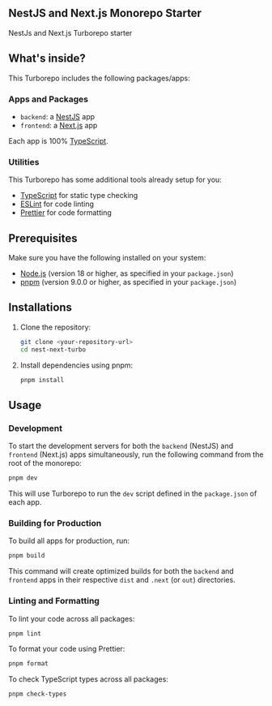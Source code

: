 ## NestJS and Next.js Monorepo Starter

NestJs and Next.js Turborepo starter

## What's inside?

This Turborepo includes the following packages/apps:

### Apps and Packages

- `backend`: a [NestJS](https://nestjs.com/) app
- `frontend`: a [Next.js](https://nextjs.org/) app

Each app is 100% [TypeScript](https://www.typescriptlang.org/).

### Utilities

This Turborepo has some additional tools already setup for you:

- [TypeScript](https://www.typescriptlang.org/) for static type checking
- [ESLint](https://eslint.org/) for code linting
- [Prettier](https://prettier.io) for code formatting

## Prerequisites

Make sure you have the following installed on your system:

- [Node.js](https://nodejs.org/) (version 18 or higher, as specified in your `package.json`)
- [pnpm](https://pnpm.io/) (version 9.0.0 or higher, as specified in your `package.json`)

## Installations

1.  Clone the repository:
    ```bash
    git clone <your-repository-url>
    cd nest-next-turbo
    ```
2.  Install dependencies using pnpm:
    ```bash
    pnpm install
    ```

## Usage

### Development

To start the development servers for both the `backend` (NestJS) and `frontend` (Next.js) apps simultaneously, run the following command from the root of the monorepo:

```bash
pnpm dev
```

This will use Turborepo to run the `dev` script defined in the `package.json` of each app.

### Building for Production

To build all apps for production, run:

```bash
pnpm build
```

This command will create optimized builds for both the `backend` and `frontend` apps in their respective `dist` and `.next` (or `out`) directories.

### Linting and Formatting

To lint your code across all packages:

```bash
pnpm lint
```

To format your code using Prettier:

```bash
pnpm format
```

To check TypeScript types across all packages:

```bash
pnpm check-types
```
